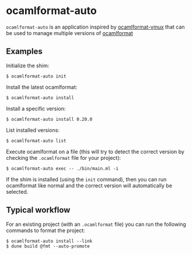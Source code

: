 # ocamlformat-auto

`ocamlformat-auto` is an application inspired by [ocamlformat-vmux](https://github.com/CraigFe/ocamlformat-vmux)
that can be used to manage multiple versions of [ocamlformat](https://github.com/ocaml-ppx/ocamlformat)

## Examples

Initialize the shim:

```shell
$ ocamlformat-auto init
```

Install the latest ocamlformat:

```shell
$ ocamlformat-auto install
```

Install a specific version:

```shell
$ ocamlformat-auto install 0.20.0
```

List installed versions:

```shell
$ ocamlformat-auto list
```

Execute ocamlformat on a file (this will try to detect the correct version
by checking the `.ocamlformat` file for your project):

```shell
$ ocamlformat-auto exec -- ./bin/main.ml -i
```

If the shim is installed (using the `init` command), then you can run ocamlformat
like normal and the correct version will automatically be selected.

## Typical workflow

For an existing project (with an `.ocamlformat` file) you can run the following
commands to format the project:

```shell
$ ocamlformat-auto install --link
$ dune build @fmt --auto-promote
```

